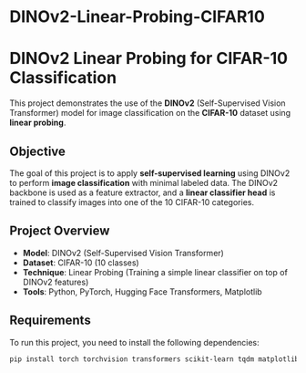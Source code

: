 # DINOv2-Linear-Probing-CIFAR10
# DINOv2 Linear Probing for CIFAR-10 Classification

This project demonstrates the use of the **DINOv2** (Self-Supervised Vision Transformer) model for image classification on the **CIFAR-10** dataset using **linear probing**.

## Objective
The goal of this project is to apply **self-supervised learning** using DINOv2 to perform **image classification** with minimal labeled data. The DINOv2 backbone is used as a feature extractor, and a **linear classifier head** is trained to classify images into one of the 10 CIFAR-10 categories.

## Project Overview
- **Model**: DINOv2 (Self-Supervised Vision Transformer)
- **Dataset**: CIFAR-10 (10 classes)
- **Technique**: Linear Probing (Training a simple linear classifier on top of DINOv2 features)
- **Tools**: Python, PyTorch, Hugging Face Transformers, Matplotlib

## Requirements
To run this project, you need to install the following dependencies:
```bash
pip install torch torchvision transformers scikit-learn tqdm matplotlib
